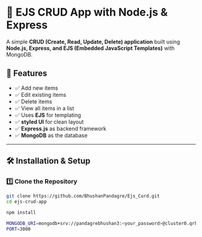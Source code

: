 # 📝 EJS CRUD App with Node.js & Express

A simple **CRUD (Create, Read, Update, Delete) application** built using **Node.js, Express, and EJS (Embedded JavaScript Templates)** with MongoDB.

## 📌 Features
- ✅ Add new items
- ✅ Edit existing items
- ✅ Delete items
- ✅ View all items in a list
- ✅ Uses **EJS** for templating
- ✅ **styled UI** for clean layout
- ✅ **Express.js** as backend framework
- ✅ **MongoDB** as the database

---

## 🛠️ Installation & Setup

### **1️⃣ Clone the Repository**
```sh
git clone https://github.com/BhushanPandagre/Ejs_Curd.git
cd ejs-crud-app

npm install

MONGODB_URI=mongodb+srv://pandagrebhushan3:<your_password>@cluster0.qrkc7.mongodb.net/?retryWrites=true&w=majority&appName=Cluster0
PORT=3000

